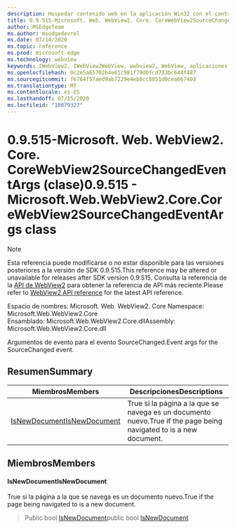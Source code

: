 ```yaml
---
description: Hospedar contenido web en la aplicación Win32 con el control Microsoft Edge WebView2
title: 0.9.515-Microsoft. Web. WebView2. Core. CoreWebView2SourceChangedEventArgs
author: MSEdgeTeam
ms.author: msedgedevrel
ms.date: 07/14/2020
ms.topic: reference
ms.prod: microsoft-edge
ms.technology: webview
keywords: IWebView2, IWebView2WebView, webview2, WebView, aplicaciones Win32, Win32, Edge, ICoreWebView2, ICoreWebView2Controller, control de explorador, HTML Edge
ms.openlocfilehash: 0c2e5a65702b4e61c981f79d0fcd733bc644f487
ms.sourcegitcommit: f6764f57aed9ab7229e4eb6cc8851d0cea667403
ms.translationtype: MT
ms.contentlocale: es-ES
ms.lasthandoff: 07/15/2020
ms.locfileid: "10879327"
---
```

# <span data-ttu-id="a685c-104">0.9.515-Microsoft. Web. WebView2. Core. CoreWebView2SourceChangedEventArgs (clase)</span><span class="sxs-lookup"><span data-stu-id="a685c-104">0.9.515 - Microsoft.Web.WebView2.Core.CoreWebView2SourceChangedEventArgs class</span></span> 

> [!NOTE]
> <span data-ttu-id="a685c-105">Esta referencia puede modificarse o no estar disponible para las versiones posteriores a la versión de SDK 0.9.515.</span><span class="sxs-lookup"><span data-stu-id="a685c-105">This reference may be altered or unavailable for releases after SDK version 0.9.515.</span></span> <span data-ttu-id="a685c-106">Consulta la referencia de la [API de WebView2](../../../webview2-api-reference.md) para obtener la referencia de API más reciente.</span><span class="sxs-lookup"><span data-stu-id="a685c-106">Please refer to [WebView2 API reference](../../../webview2-api-reference.md) for the latest API reference.</span></span>

<span data-ttu-id="a685c-107">Espacio de nombres: Microsoft. Web. WebView2. Core </span><span class="sxs-lookup"><span data-stu-id="a685c-107">Namespace: Microsoft.Web.WebView2.Core</span></span>\
<span data-ttu-id="a685c-108">Ensamblado: Microsoft.Web.WebView2.Core.dll</span><span class="sxs-lookup"><span data-stu-id="a685c-108">Assembly: Microsoft.Web.WebView2.Core.dll</span></span>

<span data-ttu-id="a685c-109">Argumentos de evento para el evento SourceChanged.</span><span class="sxs-lookup"><span data-stu-id="a685c-109">Event args for the SourceChanged event.</span></span>

## <span data-ttu-id="a685c-110">Resumen</span><span class="sxs-lookup"><span data-stu-id="a685c-110">Summary</span></span>

 <span data-ttu-id="a685c-111">Miembros</span><span class="sxs-lookup"><span data-stu-id="a685c-111">Members</span></span>                        | <span data-ttu-id="a685c-112">Descripciones</span><span class="sxs-lookup"><span data-stu-id="a685c-112">Descriptions</span></span>
--------------------------------|---------------------------------------------
[<span data-ttu-id="a685c-113">IsNewDocument</span><span class="sxs-lookup"><span data-stu-id="a685c-113">IsNewDocument</span></span>](#isnewdocument) | <span data-ttu-id="a685c-114">True si la página a la que se navega es un documento nuevo.</span><span class="sxs-lookup"><span data-stu-id="a685c-114">True if the page being navigated to is a new document.</span></span>

## <span data-ttu-id="a685c-115">Miembros</span><span class="sxs-lookup"><span data-stu-id="a685c-115">Members</span></span>

#### <span data-ttu-id="a685c-116">IsNewDocument</span><span class="sxs-lookup"><span data-stu-id="a685c-116">IsNewDocument</span></span> 

<span data-ttu-id="a685c-117">True si la página a la que se navega es un documento nuevo.</span><span class="sxs-lookup"><span data-stu-id="a685c-117">True if the page being navigated to is a new document.</span></span>

> <span data-ttu-id="a685c-118">Public bool [IsNewDocument](#isnewdocument)</span><span class="sxs-lookup"><span data-stu-id="a685c-118">public bool [IsNewDocument](#isnewdocument)</span></span>


